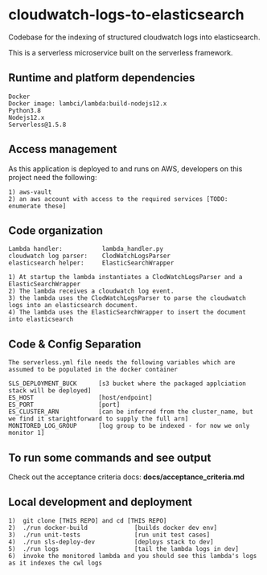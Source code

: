 # cloudwatch-logs-to-elasticsearch
Codebase for the indexing of structured cloudwatch logs into elasticsearch.

This is a serverless microservice built on the serverless framework.

## Runtime and platform dependencies
    Docker
    Docker image: lambci/lambda:build-nodejs12.x
    Python3.8
    Nodejs12.x
    Serverless@1.5.8


## Access management
As this application is deployed to and runs on AWS, developers on this project need the following:

    1) aws-vault
    2) an aws account with access to the required services [TODO: enumerate these]
    
## Code organization
    Lambda handler:           lambda_handler.py
    cloudwatch log parser:    ClodWatchLogsParser
    elasticsearch helper:     ElasticSearchWrapper
    
    1) At startup the lambda instantiates a ClodWatchLogsParser and a ElasticSearchWrapper
    2) The lambda receives a cloudwatch log event. 
    3) the lambda uses the ClodWatchLogsParser to parse the cloudwatch logs into an elasticsearch document. 
    4) The lambda uses the ElasticSearchWrapper to insert the document into elasticsearch
    
## Code & Config Separation
    The serverless.yml file needs the following variables which are assumed to be populated in the docker container
    
    SLS_DEPLOYMENT_BUCK      [s3 bucket where the packaged applciation stack will be deployed]
    ES_HOST                  [host/endpoint]
    ES_PORT                  [port]
    ES_CLUSTER_ARN           [can be inferred from the cluster_name, but we find it starightforward to supply the full arn]
    MONITORED_LOG_GROUP      [log group to be indexed - for now we only monitor 1]


## To run some commands and see output
Check out the acceptance criteria docs: **docs/acceptance_criteria.md**
    
      
## Local development and deployment
    1)  git clone [THIS REPO] and cd [THIS REPO] 
    2)  ./run docker-build             [builds docker dev env]
    3)  ./run unit-tests               [run unit test cases]
    4)  ./run sls-deploy-dev           [deploys stack to dev]
    5)  ./run logs                     [tail the lambda logs in dev]
    6)  invoke the monitored lambda and you should see this lambda's logs as it indexes the cwl logs
    


    


 

 

